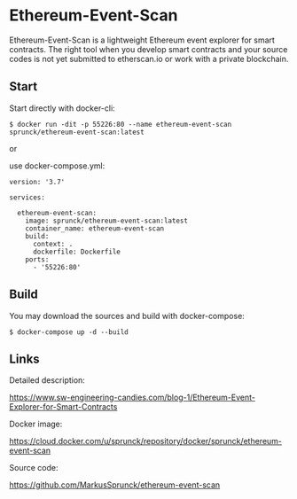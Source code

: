 # Ethereum-Event-Scan

Ethereum-Event-Scan is a lightweight Ethereum event explorer for smart contracts. 
The right tool when you develop smart contracts and your source codes is not yet 
submitted to etherscan.io or work with a private blockchain.

## Start 

Start directly with docker-cli:

```
$ docker run -dit -p 55226:80 --name ethereum-event-scan sprunck/ethereum-event-scan:latest  
```

or 

use docker-compose.yml:

```
version: '3.7'

services:

  ethereum-event-scan:
    image: sprunck/ethereum-event-scan:latest
    container_name: ethereum-event-scan
    build:
      context: .
      dockerfile: Dockerfile
    ports:
      - '55226:80'
```

## Build

You may download the sources and build with docker-compose:

```
$ docker-compose up -d --build   
```

## Links

Detailed description:

https://www.sw-engineering-candies.com/blog-1/Ethereum-Event-Explorer-for-Smart-Contracts

Docker image:

https://cloud.docker.com/u/sprunck/repository/docker/sprunck/ethereum-event-scan

Source code:

https://github.com/MarkusSprunck/ethereum-event-scan

